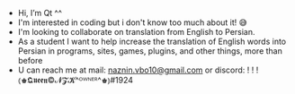 - Hi, I’m Qt ^^
- I'm interested in coding but i don't know too much about it! 😅
- I'm looking to collaborate on translation from English to Persian.
- As a student I want to help increase the translation of English words into Persian in programs, sites, games, plugins, and other things, more than before
- U can reach me at mail: naznin.vbo10@gmail.com or discord: ! ! ! ⦅♚𝕼𝖚𝖊𝖊𝖓©𝓝𝓩𝓚^ᴼᵂᴺᴱᴿ^♚⦆#1924
